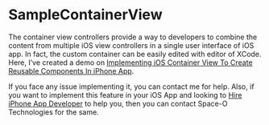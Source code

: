 # SampleContainerView
The container view controllers provide a way to developers to combine the content from multiple iOS view controllers in a single user interface of iOS app. In fact, the custom container can be easily edited with editor of XCode.
Here, I’ve created a demo on [Implementing iOS Container View To Create Reusable Components In iPhone App](https://www.spaceotechnologies.com/ios-container-view-example-tutorial/). 

If you face any issue implementing it, you can contact me for help. Also, if you want to implement this feature in your iOS App and looking to [Hire iPhone App Developer](http://www.spaceotechnologies.com/hire-iphone-developer/) to help you, then you can contact Space-O Technologies for the same.
